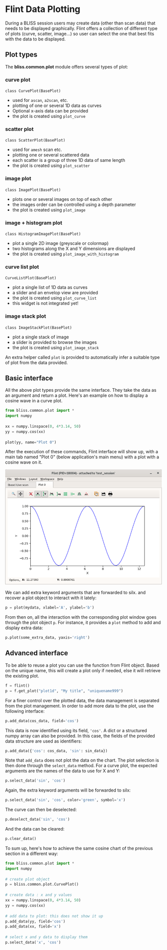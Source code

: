 
# Flint Data Plotting

During a BLISS session users may create data (other than scan data) that needs to be displayed graphically. Flint offers a collection of different type of plots (curve, scatter, image...) so user can select the one that best fits with the data to be displayed.

## Plot types

The **bliss.common.plot** module offers several types of plot:

### curve plot

`class CurvePlot(BasePlot)`

  * used for `ascan`, `a2scan`, etc.
  * plotting of one or several 1D data as curves
  * Optional x-axis data can be provided
  * the plot is created using `plot_curve`

### scatter plot

`class ScatterPlot(BasePlot)`

  * used for `amesh` scan etc.	
  * plotting one or several scattered data
  * each scatter is a group of three 1D data of same length
  * the plot is created using `plot_scatter`

### image plot

`class ImagePlot(BasePlot)`

  * plots one or several images on top of each other
  * the images order can be controlled using a depth parameter
  * the plot is created using `plot_image`


### image + histogram plot

`class HistogramImagePlot(BasePlot)`

  * plot a single 2D image (greyscale or colormap)
  * two histograms along the X and Y dimensions are displayed
  * the plot is created using `plot_image_with_histogram`

### curve list plot

`CurveListPlot(BasePlot)`

  * plot a single list of 1D data as curves
  * a slider and an envelop view are provided
  * the plot is created using `plot_curve_list`
  * this widget is not integrated yet!

### image stack plot

`class ImageStackPlot(BasePlot)`

  * plot a single stack of image
  * a slider is provided to browse the images
  * the plot is created using `plot_image_stack`

An extra helper called `plot` is provided to automatically infer
a suitable type of plot from the data provided.


## Basic interface

All the above plot types provide the same interface. They take the data
as an argument and return a plot. Here's an example on how to display a cosine wave in a curve plot.

```python
from bliss.common.plot import *
import numpy

xx = numpy.linspace(0, 4*3.14, 50)
yy = numpy.cos(xx)

plot(yy, name="Plot 0")
```

After the execution of these commands, Flint interface will show up, with a main tab named "Plot 0" (below application's main menu) with a plot with a cosine wave on it.

![Screenshot](img/plot_1d_cosinus.png)

We can add extra keyword arguments that are forwarded to silx. and recover a plot object to interact with it lately:

```python
p = plot(mydata, xlabel='A', ylabel='b')
```

From then on, all the interaction with the corresponding plot window goes
through the plot object `p`. For instance, it provides a ``plot`` method
to add and display extra data:

```python
p.plot(some_extra_data, yaxis='right')
```

## Advanced interface

To be able to reuse a plot you can use the function from Flint object.
Based on the unique name, this will create a plot only if needed, else it will
retrieve the existing plot.

```python
f = flint()
p = f.get_plot("plot1d", "My title", "uniquename999")
```

For a finer control over the plotted data, the data management is
separated from the plot management. In order to add more data to
the plot, use the following interface:

```python
p.add_data(cos_data, field='cos')
```

This data is now identified using its field, ``'cos'``. A dict or
a structured numpy array can also be provided. In this case,
the fields of the provided data structure are used as identifiers:

```python
p.add_data({'cos': cos_data, 'sin': sin_data})
```

Note that ``add_data`` does not plot the data on the chart. The plot selection is then done through the ``select_data`` method.
For a curve plot, the expected arguments are the names of the data
to use for X and Y:

```python
p.select_data('sin', 'cos')
```

Again, the extra keyword arguments will be forwarded to silx:

```python
p.select_data('sin', 'cos', color='green', symbol='x')
```

The curve can then be deselected:

```python
p.deselect_data('sin', 'cos')
```

And the data can be cleared:

```python
p.clear_data()
```

To sum up, here's how to achieve the same cosine chart of the previous section in a different way:

```python
from bliss.common.plot import *
import numpy

# create plot object
p = bliss.common.plot.CurvePlot()

# create data : x and y values
xx = numpy.linspace(0, 4*3.14, 50)
yy = numpy.cos(xx)

# add data to plot: this does not show it up
p.add_data(yy, field='cos')
p.add_data(xx, field='x')

# select x and y data to display them
p.select_data('x', 'cos')
```
